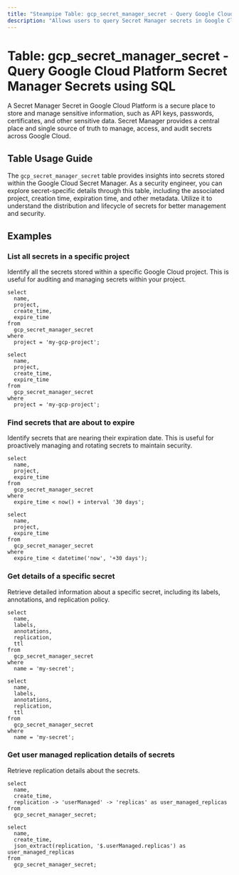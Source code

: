 ```yaml
---
title: "Steampipe Table: gcp_secret_manager_secret - Query Google Cloud Platform Secret Manager Secrets using SQL"
description: "Allows users to query Secret Manager secrets in Google Cloud Platform, providing details about the secrets stored within Secret Manager."
---
```


# Table: gcp_secret_manager_secret - Query Google Cloud Platform Secret Manager Secrets using SQL

A Secret Manager Secret in Google Cloud Platform is a secure place to store and manage sensitive information, such as API keys, passwords, certificates, and other sensitive data. Secret Manager provides a central place and single source of truth to manage, access, and audit secrets across Google Cloud.

## Table Usage Guide

The `gcp_secret_manager_secret` table provides insights into secrets stored within the Google Cloud Secret Manager. As a security engineer, you can explore secret-specific details through this table, including the associated project, creation time, expiration time, and other metadata. Utilize it to understand the distribution and lifecycle of secrets for better management and security.

## Examples

### List all secrets in a specific project
Identify all the secrets stored within a specific Google Cloud project. This is useful for auditing and managing secrets within your project.

```sql+postgres
select
  name,
  project,
  create_time,
  expire_time
from
  gcp_secret_manager_secret
where
  project = 'my-gcp-project';
```

```sql+sqlite
select
  name,
  project,
  create_time,
  expire_time
from
  gcp_secret_manager_secret
where
  project = 'my-gcp-project';
```

### Find secrets that are about to expire
Identify secrets that are nearing their expiration date. This is useful for proactively managing and rotating secrets to maintain security.

```sql+postgres
select
  name,
  project,
  expire_time
from
  gcp_secret_manager_secret
where
  expire_time < now() + interval '30 days';
```

```sql+sqlite
select
  name,
  project,
  expire_time
from
  gcp_secret_manager_secret
where
  expire_time < datetime('now', '+30 days');
```

### Get details of a specific secret
Retrieve detailed information about a specific secret, including its labels, annotations, and replication policy.

```sql+postgres
select
  name,
  labels,
  annotations,
  replication,
  ttl
from
  gcp_secret_manager_secret
where
  name = 'my-secret';
```

```sql+sqlite
select
  name,
  labels,
  annotations,
  replication,
  ttl
from
  gcp_secret_manager_secret
where
  name = 'my-secret';
```

### Get user managed replication details of secrets
Retrieve replication details about the secrets.

```sql+postgres
select
  name,
  create_time,
  replication -> 'userManaged' -> 'replicas' as user_managed_replicas
from
  gcp_secret_manager_secret;
```

```sql+sqlite
select
  name,
  create_time,
  json_extract(replication, '$.userManaged.replicas') as user_managed_replicas
from
  gcp_secret_manager_secret;
```